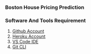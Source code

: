 ### Boston House Pricing Prediction

### Software And Tools Requirement

1. [Github Account](https://github.com)
1. [Heroku Account](https://heroku.com)
3. [VS Code IDE](https://code.visualstudio.com)
3. [Git CLI](https://git-scm.com/book/en/v2/Getting-Started-The-Command-Line)
